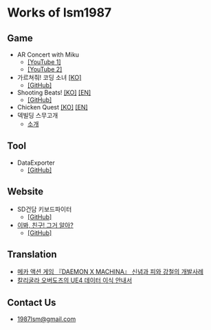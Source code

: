 Works of lsm1987
===

## Game
* AR Concert with Miku
  * [[YouTube 1]](https://www.youtube.com/watch?v=RSKH0sftlu0)
  * [[YouTube 2]](https://www.youtube.com/watch?v=dj0NHAdl_G4)
* 가르쳐줘! 코딩 소녀 [[KO]](./codinggirls)
  * [[GitHub]](https://github.com/lsm1987/CodingGirls)
* Shooting Beats! [[KO]](./shootingbeats/index_ko) [[EN]](./shootingbeats)
  * [[GitHub]](https://github.com/lsm1987/ShootingBeats)
* Chicken Quest [[KO]](./chickenquest/index_ko) [[EN]](./chickenquest)
* 덱빌딩 스무고개
  * [소개](./msw/twentyquestions)

## Tool
* DataExporter
  * [[GitHub]](https://github.com/lsm1987/DataExporter)

## Website
* SD건담 키보드파이터
  * [[GitHub]](https://github.com/lsm1987/sd-gundam-keyboard-fighter)
* [이봐, 친구! 그거 알아?](./RandomGenerator/Lemon)
  * [[GitHub]](https://github.com/lsm1987/RandomGenerator)

## Translation
* [메카 액션 게임 『DAEMON X MACHINA』 신념과 피와 강철의 개발사례](https://www.slideshare.net/SangminLim/daemon-x-machina)
* [칼리굴라 오버도즈의 UE4 데이터 이식 안내서](https://www.slideshare.net/SangminLim/ue4-236822200)

## Contact Us
- 1987lsm@gmail.com